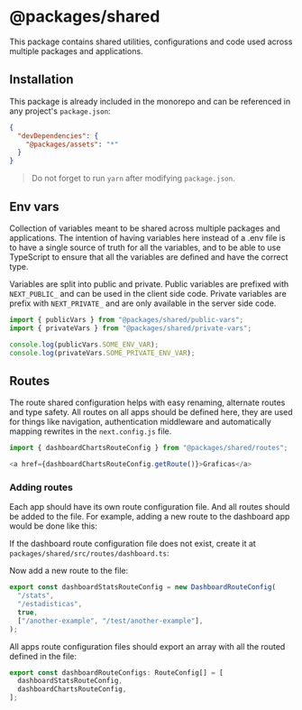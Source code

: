# @packages/shared

This package contains shared utilities, configurations and code used across multiple packages and applications.

## Installation

This package is already included in the monorepo and can be referenced in any project's `package.json`:

```json
{
  "devDependencies": {
    "@packages/assets": "*"
  }
}
```

> Do not forget to run `yarn` after modifying `package.json`.

## Env vars

Collection of variables meant to be shared across multiple packages and applications. The intention of having variables here instead of a .env file is to have a single source of truth for all the variables, and to be able to use TypeScript to ensure that all the variables are defined and have the correct type.

Variables are split into public and private. Public variables are prefixed with `NEXT_PUBLIC_` and can be used in the client side code. Private variables are prefix with `NEXT_PRIVATE_` and are only available in the server side code.

```ts
import { publicVars } from "@packages/shared/public-vars";
import { privateVars } from "@packages/shared/private-vars";

console.log(publicVars.SOME_ENV_VAR);
console.log(privateVars.SOME_PRIVATE_ENV_VAR);
```

## Routes

The route shared configuration helps with easy renaming, alternate routes and type safety.
All routes on all apps should be defined here, they are used for things like navigation, authentication middleware and automatically mapping rewrites in the `next.config.js` file.

```ts
import { dashboardChartsRouteConfig } from "@packages/shared/routes";

<a href={dashboardChartsRouteConfig.getRoute()}>Graficas</a>
```

### Adding routes

Each app should have its own route configuration file. And all routes should be added to the file. For example, adding a new route to the dashboard app would be done like this:

If the dashboard route configuration file does not exist, create it at `packages/shared/src/routes/dashboard.ts`:

Now add a new route to the file:

```ts
export const dashboardStatsRouteConfig = new DashboardRouteConfig(
  "/stats",
  "/estadisticas",
  true,
  ["/another-example", "/test/another-example"],
);
```

All apps route configuration files should export an array with all the routed defined in the file:

```ts
export const dashboardRouteConfigs: RouteConfig[] = [
  dashboardStatsRouteConfig,
  dashboardChartsRouteConfig,
];
```
